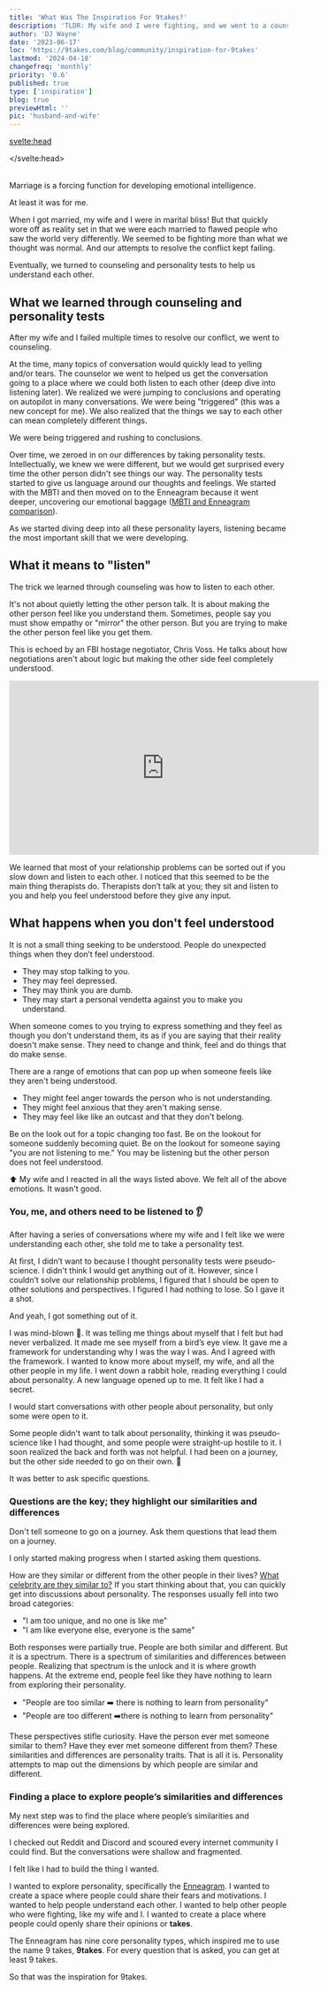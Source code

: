 ```yaml
---
title: 'What Was The Inspiration For 9takes?'
description: 'TLDR: My wife and I were fighting, and we went to a counselor which led to personality tests (Enneagram)'
author: 'DJ Wayne'
date: '2023-06-17'
loc: 'https://9takes.com/blog/community/inspiration-for-9takes'
lastmod: '2024-04-18'
changefreq: 'monthly'
priority: '0.6'
published: true
type: ['inspiration']
blog: true
previewHtml: ''
pic: 'husband-and-wife'
---
```


<svelte:head>

</svelte:head>

<script>
	import  PopCard  from "../../lib/components/atoms/PopCard.svelte";
</script>

<div
    style="display: flex;
    justify-content: center;
    margin: 1rem 0;"
>
 <PopCard
        image={`/blogs/husband-and-wife.webp`}
        showIcon={false}
        tint={false}
        displayText=""
        altText="My wife and I arguing 💑"
        subtext=""
    />
</div>

<p class="firstLetter">Marriage is a forcing function for developing emotional intelligence.</p>

At least it was for me.

When I got married, my wife and I were in marital bliss! But that quickly wore off as reality set in that we were each married to flawed people who saw the world very differently. We seemed to be fighting more than what we thought was normal. And our attempts to resolve the conflict kept failing.

Eventually, we turned to counseling and personality tests to help us understand each other.

## What we learned through counseling and personality tests

After my wife and I failed multiple times to resolve our conflict, we went to counseling.

At the time, many topics of conversation would quickly lead to yelling and/or tears. The counselor we went to helped us get the conversation going to a place where we could both listen to each other (deep dive into listening later). We realized we were jumping to conclusions and operating on autopilot in many conversations. We were being "triggered" (this was a new concept for me). We also realized that the things we say to each other can mean completely different things.

We were being triggered and rushing to conclusions.

Over time, we zeroed in on our differences by taking personality tests. Intellectually, we knew we were different, but we would get surprised every time the other person didn't see things our way. The personality tests started to give us language around our thoughts and feelings. We started with the MBTI and then moved on to the Enneagram because it went deeper, uncovering our emotional baggage ([MBTI and Enneagram comparison](/blog/enneagram/enneagram-vs-meyers-briggs)).

As we started diving deep into all these personality layers, listening became the most important skill that we were developing.

## What it means to "listen"

The trick we learned through counseling was how to listen to each other.

It's not about quietly letting the other person talk. It is about making the other person feel like you understand them. Sometimes, people say you must show empathy or "mirror" the other person. But you are trying to make the other person feel like you get them.

This is echoed by an FBI hostage negotiator, Chris Voss. He talks about how negotiations aren't about logic but making the other side feel completely understood.

<div class="iframe-container" >
<iframe width="560" height="315" src="https://www.youtube.com/embed/8EguLJgkc54?si=eBarFdPjKOxM8nRW&amp;start=2203" title="Chris Voss talking about the feeling of being heard" frameborder="0" allow="accelerometer; autoplay; clipboard-write; encrypted-media; gyroscope; picture-in-picture; web-share" allowfullscreen></iframe>
</div>

We learned that most of your relationship problems can be sorted out if you slow down and listen to each other. I noticed that this seemed to be the main thing therapists do. Therapists don’t talk at you; they sit and listen to you and help you feel understood before they give any input.

## What happens when you don't feel understood

It is not a small thing seeking to be understood. People do unexpected things when they don’t feel understood.

- They may stop talking to you.
- They may feel depressed.
- They may think you are dumb.
- They may start a personal vendetta against you to make you understand.

<!-- Its as if you are saying that they don't belong. -->

When someone comes to you trying to express something and they feel as though you don't understand them, its as if you are saying that their reality doesn't make sense. They need to change and think, feel and do things that do make sense.

<!-- Obviously this can happen to varying degrees but it is no small thing when someone doesn't feel understood. -->

There are a range of emotions that can pop up when someone feels like they aren't being understood.

- They might feel anger towards the person who is not understanding.
- They might feel anxious that they aren't making sense.
- They may feel like like an outcast and that they don't belong.

Be on the look out for a topic changing too fast. Be on the lookout for someone suddenly becoming quiet. Be on the lookout for someone saying "you are not listening to me." You may be listening but the other person does not feel understood.

⬆️ My wife and I reacted in all the ways listed above. We felt all of the above emotions. It wasn't good.

<!-- So they will go away and talk to someone where their reality does make sense. They may only give you one chance

what you are saying to the other person when you dont show that you understand them is that they are
They may have given you a chance and opened up to you but

Get revenge- like a confirmation bias

Try to force you to understand -->

<!-- The topic gets changed too fast
They say "You are not listening to me"

They say, “You are not listening to me.” The other side may be listening, but they must seek to understand. They may be butting in and interrupting. They may be thinking about counter-examples and comebacks. There are many reasons why someone might feel like they need to be listened to, which creates a gap between the two sides.

When an individual feels that they are not being heard, it can lead to a range of emotions. They might feel anger towards the person who is not listening. Their fear may grow if they feel like the other side isn’t listening when discussing topics that evoke fear. Additionally, if a person feels like they are being ignored, this can foster insecurity where they feel like they are less worthy of being heard. -->

### You, me, and others need to be listened to 👂

After having a series of conversations where my wife and I felt like we were understanding each other, she told me to take a personality test.

At first, I didn’t want to because I thought personality tests were pseudo-science. I didn't think I would get anything out of it. However, since I couldn’t solve our relationship problems, I figured that I should be open to other solutions and perspectives. I figured I had nothing to lose. So I gave it a shot.

And yeah, I got something out of it.

I was mind-blown 🤯. It was telling me things about myself that I felt but had never verbalized. It made me see myself from a bird’s eye view. It gave me a framework for understanding why I was the way I was. And I agreed with the framework. I wanted to know more about myself, my wife, and all the other people in my life. I went down a rabbit hole, reading everything I could about personality. A new language opened up to me. It felt like I had a secret.

<!-- Everyone was learning something
about themselves and was vulnerable and could listen and tried to talk about it with anyone who would listen.
The pushback -->

I would start conversations with other people about personality, but only some were open to it.

Some people didn't want to talk about personality, thinking it was pseudo-science like I had thought, and some people were straight-up hostile to it. I soon realized the back and forth was not helpful. I had been on a journey, but the other side needed to go on their own. 👣

It was better to ask specific questions.

### Questions are the key; they highlight our similarities and differences

Don't tell someone to go on a journey. Ask them questions that lead them on a journey.

I only started making progress when I started asking them questions.

How are they similar or different from the other people in their lives? [What celebrity are they similar to?](/blog/famous-enneagram-types) If you start thinking about that, you can quickly get into discussions about personality. The responses usually fell into two broad categories:

- "I am too unique, and no one is like me"
- "I am like everyone else, everyone is the same"

Both responses were partially true. People are both similar and different. But it is a spectrum. There is a spectrum of similarities and differences between people. Realizing that spectrum is the unlock and it is where growth happens. At the extreme end, people feel like they have nothing to learn from exploring their personality.

- "People are too similar ➡️ there is nothing to learn from personality"
- "People are too different ➡️there is nothing to learn from personality"

These perspectives stifle curiosity. Have the person ever met someone similar to them? Have they ever met someone different from them? These similarities and differences are personality traits. That is all it is. Personality attempts to map out the dimensions by which people are similar and different.

### Finding a place to explore people’s similarities and differences

My next step was to find the place where people’s similarities and differences were being explored.

I checked out Reddit and Discord and scoured every internet community I could find. But the conversations were shallow and fragmented.

I felt like I had to build the thing I wanted.

I wanted to explore personality, specifically the <a href="/blog/enneagram/enneagram-tldr">Enneagram</a>. I wanted to create a space where people could share their fears and motivations. I wanted to help people understand each other. I wanted to help other people who were fighting, like my wife and I. I wanted to create a place where people could openly share their opinions or **takes**.

The Enneagram has nine core personality types, which inspired me to use the name 9 takes, **9takes**. For every question that is asked, you can get at least 9 takes.

So that was the inspiration for 9takes.

<style lang="scss">
</style>
